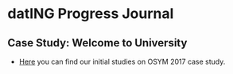 
# datING Progress Journal

## Case Study: Welcome to University

+ [Here](_Case_Study.html) you can find our initial studies on OSYM 2017 case study.



